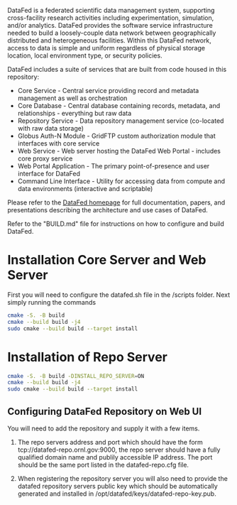 DataFed is a federated scientific data management system, supporting cross-facility research activities including experimentation, simulation, and/or analytics. DataFed provides the software service infrastructure needed to build a loosely-couple data network between geographically distributed and heterogeneous facilities. Within this DataFed network, access to data is simple and uniform regardless of physical storage location, local environment type, or security policies.

DataFed includes a suite of services that are built from code housed in this repository:
- Core Service - Central service providing record and metadata management as well as orchestration
- Core Database - Central database containing records, metadata, and relationships - everything but raw data
- Repository Service - Data repository management service (co-located with raw data storage)
- Globus Auth-N Module - GridFTP custom authorization module that interfaces with core service
- Web Service - Web server hosting the DataFed Web Portal - includes core proxy service
- Web Portal Application - The primary point-of-presence and user interface for DataFed
- Command Line Interface - Utility for accessing data from compute and data environments (interactive and scriptable)


Please refer to the [DataFed homepage](https://ornl.github.io/DataFed) for full documentation, papers, and presentations describing the architecture and use cases of DataFed.

Refer to the "BUILD.md" file for instructions on how to configure and build DataFed.

# Installation Core Server and Web Server

First you will need to configure the datafed.sh file in the /scripts folder. Next simply running the commands

```bash
cmake -S. -B build
cmake --build build -j4
sudo cmake --build build --target install
```

# Installation of Repo Server

```bash
cmake -S. -B build -DINSTALL_REPO_SERVER=ON
cmake --build build -j4
sudo cmake --build build --target install
```

## Configuring DataFed Repository on Web UI

You will need to add the repository and supply it with a few items.

1. The repo servers address and port which should have the form
tcp://datafed-repo.ornl.gov:9000, the repo server should have a fully
qualified domain name and publily accessible IP address. The port should be the
same port listed in the datafed-repo.cfg file.

2. When registering the repository server you will also need to provide the datafed repository servers public key which should be automatically generated and installed in /opt/datafed/keys/datafed-repo-key.pub.
